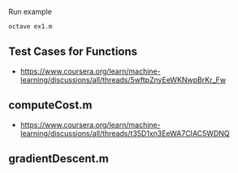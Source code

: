 
Run example

```sh
octave ex1.m
```
## Test Cases for Functions

- https://www.coursera.org/learn/machine-learning/discussions/all/threads/5wftpZnyEeWKNwpBrKr_Fw

## computeCost.m

- https://www.coursera.org/learn/machine-learning/discussions/all/threads/t35D1xn3EeWA7CIAC5WDNQ

## gradientDescent.m

